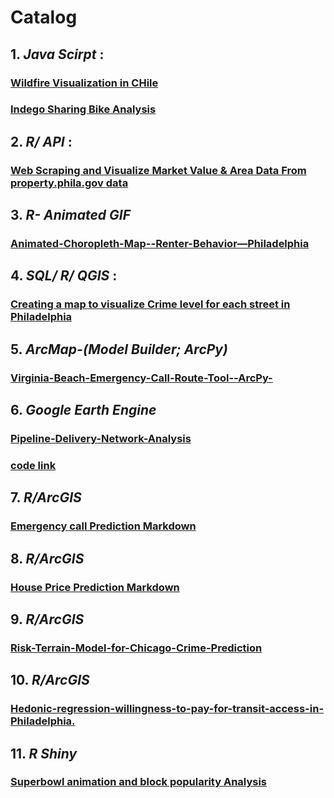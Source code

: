 # Catalog
## 1. *Java Scirpt* :
### [Wildfire Visualization in CHile](https://cdn.rawgit.com/fangnandu/OST4GIS-Midterm/f346897b/index.html)
### [Indego Sharing Bike Analysis](http://fangnandu.github.io./)
## 2. *R/ API* :
### [Web Scraping and Visualize Market Value & Area Data From property.phila.gov data](https://github.com/fangnandu/Web-Scraping-House-Value-in-Rittenhouse-Philadelphia)
## 3. *R- Animated GIF*
### [Animated-Choropleth-Map--Renter-Behavior—Philadelphia](https://github.com/fangnandu/Animated-Choropleth-Map--Renter-Behavior--Philadelphia)
## 4. *SQL/ R/ QGIS* :
### [Creating a map to visualize Crime level for each street in Philadelphia](https://github.com/fangnandu/Street-Crime-level-in-Philadelphia)
## 5. *ArcMap-(Model Builder; ArcPy)*
### [Virginia-Beach-Emergency-Call-Route-Tool--ArcPy-](https://github.com/fangnandu/Virginia-Beach-Emergency-Call-Route-Tool--ArcPy-/blob/master/Du%2CFangnan_ARCPY_FINAL.pdf)
## 6. *Google Earth Engine*
### [Pipeline-Delivery-Network-Analysis](https://github.com/fangnandu/Pipeline-Delivery-Network-Analysis/blob/master/Du%2C%20Fangnan_GEE_Final.pdf)
### [code link](https://code.earthengine.google.com/66611a674e493b6daf982528aa9ac00d)
## 7. *R/ArcGIS*
### [Emergency call Prediction Markdown](http://htmlpreview.github.io/?https://github.com/fangnandu/Emergency-call-prediction-In-Virginia-Beach/blob/master/r-markdownforemergencycalls.html)
## 8. *R/ArcGIS*
### [House Price Prediction Markdown](https://minhaskamal.github.io/DownGit/#/home?url=https:%2F%2Fgithub.com%2Ffangnandu%2F1.House-Price-Prediction-in-Boston-2.Emergency-call-prediction-In-Virginia-Beach%2Fblob%2Fmaster%2FRMDHousePricePredictioninBoston.html)
## 9. *R/ArcGIS*
### [Risk-Terrain-Model-for-Chicago-Crime-Prediction](https://github.com/fangnandu/Risk-Terrain-Model-for-Chicago-Crime-Prediction)
## 10. *R/ArcGIS*
### [Hedonic-regression-willingness-to-pay-for-transit-access-in-Philadelphia.](https://github.com/fangnandu/Hedonic-regression-willingness-to-pay-for-transit-access-in-Philadelphia)
## 11. *R Shiny*
### [Superbowl animation and block popularity Analysis](https://fangnan.shinyapps.io/musa620final-phily_super_bowl-app/)       
